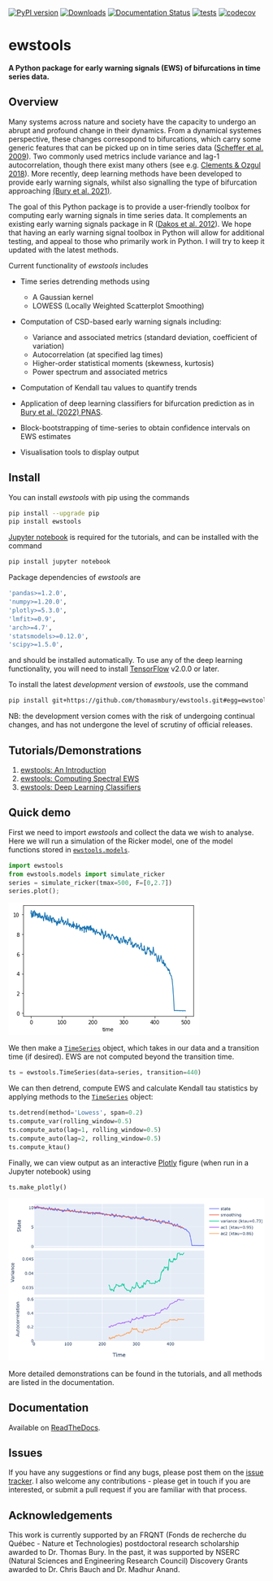 [![PyPI version](https://badge.fury.io/py/ewstools.svg)](https://badge.fury.io/py/ewstools)
[![Downloads](https://pepy.tech/badge/ewstools)](https://pepy.tech/project/ewstools)
[![Documentation Status](https://readthedocs.org/projects/ewstools/badge/?version=latest)](https://ewstools.readthedocs.io/en/latest/?badge=latest)
[![tests](https://github.com/ThomasMBury/ewstools/actions/workflows/tests.yml/badge.svg?branch=main)](https://github.com/ThomasMBury/ewstools/actions/workflows/tests.yml)
[![codecov](https://codecov.io/gh/ThomasMBury/ewstools/branch/main/graph/badge.svg?token=Q5LGRV6TLF)](https://codecov.io/gh/ThomasMBury/ewstools)

# ewstools
**A Python package for early warning signals (EWS) of bifurcations in time series data.**

## Overview

Many systems across nature and society have the capacity to undergo an abrupt and profound change in their dynamics. From a dynamical systemes perspective, these changes corresopond to bifurcations, which carry some generic features that can be picked up on in time series data ([Scheffer et al. 2009](https://www.nature.com/articles/nature08227)). Two commonly used metrics include variance and lag-1 autocorrelation, though there exist many others (see e.g. [Clements & Ozgul 2018](https://onlinelibrary.wiley.com/doi/full/10.1111/ele.12948)). More recently, deep learning methods have been developed to provide early warning signals, whilst also signalling the type of bifurcation approaching [(Bury et al. 2021)](https://www.pnas.org/doi/10.1073/pnas.2106140118).

The goal of this Python package is to provide a user-friendly toolbox for computing early warning signals in time series data. It complements an existing early warning signals package in R ([Dakos et al. 2012](https://journals.plos.org/plosone/article?id=10.1371/journal.pone.0041010)). We hope that having an early warning signal toolbox in Python will allow for additional testing, and appeal to those who primarily work in Python. I will try to keep it updated with the latest methods.

Current functionality of *ewstools* includes

  - Time series detrending methods using
    - A Gaussian kernel
    - LOWESS (Locally Weighted Scatterplot Smoothing)

  - Computation of CSD-based early warning signals including:
    - Variance and associated metrics (standard deviation, coefficient of variation)
    - Autocorrelation (at specified lag times)
    - Higher-order statistical moments (skewness, kurtosis)
    - Power spectrum and associated metrics

  - Computation of Kendall tau values to quantify trends
  
  - Application of deep learning classifiers for bifurcation prediction as in [Bury et al. (2022) PNAS](https://www.pnas.org/doi/10.1073/pnas.2106140118).

  - Block-bootstrapping of time-series to obtain confidence intervals on EWS estimates
  
  - Visualisation tools to display output


## Install

You can install *ewstools* with pip using the commands

```bash
pip install --upgrade pip
pip install ewstools
```

[Jupyter notebook](https://jupyter.org/install) is required for the tutorials, and can be installed with the command
```bash
pip install jupyter notebook
```
Package dependencies of *ewstools* are
```bash
'pandas>=1.2.0',
'numpy>=1.20.0',
'plotly>=5.3.0',
'lmfit>=0.9', 
'arch>=4.7',
'statsmodels>=0.12.0',
'scipy>=1.5.0',
```
and should be installed automatically. To use any of the deep learning functionality, you will need to install [TensorFlow](https://www.tensorflow.org/install) v2.0.0 or later.

To install the latest *development* version of *ewstools*, use the command
```bash
pip install git+https://github.com/thomasmbury/ewstools.git#egg=ewstools
```
NB: the development version comes with the risk of undergoing continual changes, and has not undergone the level of scrutiny of official releases.




## Tutorials/Demonstrations

1. [ewstools: An Introduction](./tutorials/tutorial_intro.ipynb)
2. [ewstools: Computing Spectral EWS](./tutorials/tutorial_spectral.ipynb)
3. [ewstools: Deep Learning Classifiers](./tutorials/tutorial_deep_learning.ipynb)



## Quick demo

First we need to import *ewstools* and collect the data we wish to analyse. Here we will run a simulation of the Ricker model, one of the model functions stored in [`ewstools.models`](https://ewstools.readthedocs.io/en/latest/ewstools.html#ewstools-models-submodule).
```python
import ewstools
from ewstools.models import simulate_ricker
series = simulate_ricker(tmax=500, F=[0,2.7])
series.plot();
```
![](tutorials/readme/series.png)

We then make a [`TimeSeries`](https://ewstools.readthedocs.io/en/latest/ewstools.html#ewstools.core.TimeSeries) object, which takes in our data and a transition time (if desired). EWS are not computed beyond the transition time.

```python
ts = ewstools.TimeSeries(data=series, transition=440)
```

We can then detrend, compute EWS and calculate Kendall tau statistics by applying methods to the [`TimeSeries`](https://ewstools.readthedocs.io/en/latest/ewstools.html#ewstools.core.TimeSeries) object:

```python
ts.detrend(method='Lowess', span=0.2)
ts.compute_var(rolling_window=0.5)
ts.compute_auto(lag=1, rolling_window=0.5)
ts.compute_auto(lag=2, rolling_window=0.5)
ts.compute_ktau()
```

Finally, we can view output as an interactive [Plotly](https://plotly.com/python/) figure (when run in a Jupyter notebook) using

```python
ts.make_plotly()
```

![](tutorials/readme/ews.png)

More detailed demonstrations can be found in the tutorials, and all methods are listed in the documentation.

## Documentation

Available on [ReadTheDocs](https://ewstools.readthedocs.io/en/latest/).

## Issues

If you have any suggestions or find any bugs, please post them on the [issue tracker](https://github.com/ThomasMBury/ewstools/issues). I also welcome any contributions - please get in touch if you are interested, or submit a pull request if you are familiar with that process.

## Acknowledgements

This work is currently supported by an FRQNT (Fonds de recherche du Québec - Nature et Technologies) postdoctoral research scholarship awarded to Dr. Thomas Bury. In the past, it was supported by NSERC (Natural Sciences and Engineering Research Council) Discovery Grants awarded to Dr. Chris Bauch and Dr. Madhur Anand.

